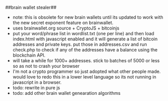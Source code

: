 ##brain wallet stealer##
- note: this is obsolete for new brain wallets until its updated to work with the new secret exponent feature on brainwallet.
- uses brainwallet.org source + CryptoJS + bitcoinjs
- put your word/phrase list in wordlist.txt (one per line) and then load index.html with javascript enabled and it will generate a list of bitcoin addresses and private keys. put those in addresses.csv and run check.php to check if any of the addresses have a balance using the blockchain API.
- will take a while for 1000+ addresses. stick to batches of 5000 or less so as not to crash your browser
- I'm not a crypto programmer so just adopted what other people made. would love to redo this in a lower level language so its not running in javascript in a browser.
- todo: rewrite in pure js
- todo: add other brain wallet genearation algorithms
